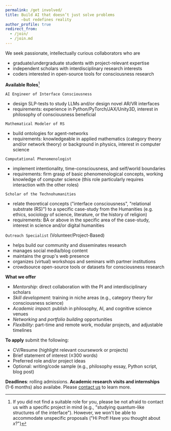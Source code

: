 ```yaml
---
permalink: /get involved/
title: Build AI that doesn’t just solve problems
       —but redefines reality 
author_profile: true
redirect_from: 
  - /join/
  - /join.md
---
```


<p> </p>
<p> </p>
We seek passionate, intellectually curious collaborators who are 

* graduate/undergraduate students with project-relevant expertise
* independent scholars with interdisciplinary research interests
* coders interested in open-source tools for consciousness research

**Available Roles**[^1]
 
`AI Engineer of Interface Consciousness`
  * design SLP-tests to study LLMs and/or design novel AR/VR interfaces
  * requirements: experience in Python/PyTorch/JAX/Unity3D, interest in philosophy of consciousness beneficial 

`Mathematical Modeler of RS`
  * build ontologies for agent-networks
  * requirements: knowledgeable in applied mathematics (category theory and/or network theory) or background in physics, interest in computer science

`Computational Phenomenologist`
  * implement intentionality, time-consciousness, and self/world boundaries 
  * requirements: firm grasp of basic phenomenological concepts, working knowledge of computer science (this role particularly requires interaction with the other roles)
   

    
`Scholar of the Technohumanities` 
  * relate theoretical concepts ("interface consciousness", "relational substrate (RS)") to a specific case-study from the Humanities (e.g. ethics, sociology of science, literature, or the history of religion)
  * requirements: BA or above in the specific area of the case-study, interest in science and/or digital humanities

<!--
`Physical Research Scientist`
 * applying the interface idea to empirical (physical) sciences
 * requirements: skilled in experimental physics/chemistry/biology, familiarity with the basics of lab work and able to design new empirical protocols.
-->

   
`Outreach Specialist` (Volunteer/Project-Based)
  * helps build our community and disseminates research
  * manages social media/blog content 
  * maintains the group's web presence
  * organizes (virtual) workshops and seminars with partner institutions
  * crowdsource open-source tools or datasets for consciousness research

**What we offer**

* _Mentorship_: direct collaboration with the PI and interdisciplinary scholars
* _Skill development_: training in niche areas (e.g., category theory for consciousness science)
* _Academic impact_: publish in philosophy, AI, and cognitive science venues
* _Networking_ and _portfolio building_ opportunities
* _Flexibility_: part-time and remote work, modular projects, and adjustable timelines

**To apply** submit the following:

* CV/Resume (highlight relevant coursework or projects)
* Brief statement of interest (≤300 words)
* Preferred role and/or project ideas
* Optional: writing/code sample (e.g., philosophy essay, Python script, blog post)

[^1]: If you did not find a suitable role for you, please be not afraid to contact us with a specific project in mind (e.g., "studying quantum-like structures of the interface"). However, we won't be able to accommodate unspecific proposals ("Hi Prof! Have you thought about _x_?")

**Deadlines**: rolling admissions. **Academic research visits and internships** (1-6 months) also availabe. Please [contact us](mailto:robert.prentner@amcs.science) to learn more.
